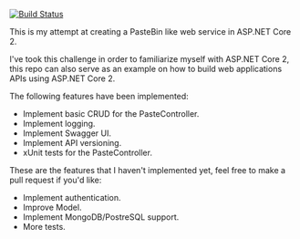 [![Build Status](https://dev.azure.com/dnutiu-pub/NucuPaste/_apis/build/status/dnutiu.NucuPaste?branchName=master)](https://dev.azure.com/dnutiu-pub/NucuPaste/_build/latest?definitionId=1&branchName=master)

This is my attempt at creating a PasteBin like web service in ASP.NET Core 2.

I've took this challenge in order to familiarize myself with ASP.NET Core 2,
this repo can also serve as an example on how to build web applications APIs
using ASP.NET Core 2.


The following features have been implemented:

- Implement basic CRUD for the PasteController.
- Implement logging.
- Implement Swagger UI.
- Implement API versioning.
- xUnit tests for the PasteController. 

These are the features that I haven't implemented yet, feel free to make a pull request if you'd like:

- Implement authentication.
- Improve Model.
- Implement MongoDB/PostreSQL support.
- More tests.